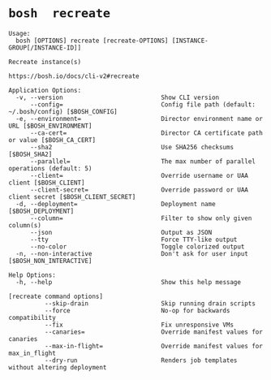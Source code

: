 # `bosh  recreate `

    Usage:
      bosh [OPTIONS] recreate [recreate-OPTIONS] [INSTANCE-GROUP[/INSTANCE-ID]]
    
    Recreate instance(s)
    
    https://bosh.io/docs/cli-v2#recreate
    
    Application Options:
      -v, --version                           Show CLI version
          --config=                           Config file path (default: ~/.bosh/config) [$BOSH_CONFIG]
      -e, --environment=                      Director environment name or URL [$BOSH_ENVIRONMENT]
          --ca-cert=                          Director CA certificate path or value [$BOSH_CA_CERT]
          --sha2                              Use SHA256 checksums [$BOSH_SHA2]
          --parallel=                         The max number of parallel operations (default: 5)
          --client=                           Override username or UAA client [$BOSH_CLIENT]
          --client-secret=                    Override password or UAA client secret [$BOSH_CLIENT_SECRET]
      -d, --deployment=                       Deployment name [$BOSH_DEPLOYMENT]
          --column=                           Filter to show only given column(s)
          --json                              Output as JSON
          --tty                               Force TTY-like output
          --no-color                          Toggle colorized output
      -n, --non-interactive                   Don't ask for user input [$BOSH_NON_INTERACTIVE]
    
    Help Options:
      -h, --help                              Show this help message
    
    [recreate command options]
              --skip-drain                    Skip running drain scripts
              --force                         No-op for backwards compatibility
              --fix                           Fix unresponsive VMs
              --canaries=                     Override manifest values for canaries
              --max-in-flight=                Override manifest values for max_in_flight
              --dry-run                       Renders job templates without altering deployment
